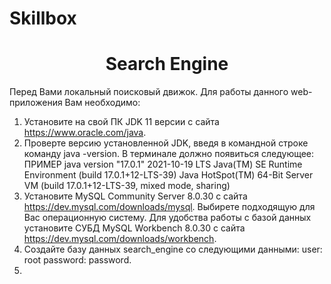 # Skillbox
<h1 align="center">Search Engine</h1>

Перед Вами локальный поисковый движок. Для работы данного web-приложения Вам необходимо:
1. Установите на свой ПК JDK 11 версии с сайта https://www.oracle.com/java.
2. Проверте версию установленной JDK, введя в командной строке команду java -version.
    В терминале должно появиться следующее:
    ПРИМЕР
   java version "17.0.1" 2021-10-19 LTS
   Java(TM) SE Runtime Environment (build 17.0.1+12-LTS-39)
   Java HotSpot(TM) 64-Bit Server VM (build 17.0.1+12-LTS-39, mixed mode, sharing)
3. Установите MySQL Community Server 8.0.30 c сайта https://dev.mysql.com/downloads/mysql. 
   Выбирете подходящую для Вас операционную систему.
   Для удобства работы с базой данных установите СУБД MySQL Workbench 8.0.30 
   с сайта https://dev.mysql.com/downloads/workbench.
4. Создайте базу данных search_engine со следующими данными:
   user: root
   password: password.
5. 